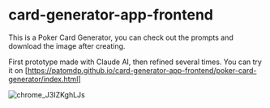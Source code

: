 # card-generator-app-frontend

This is a Poker Card Generator, you can check out the prompts and download the image after creating.

First prototype made with Claude AI, then refined several times.
You can try it on
[https://patomdp.github.io/card-generator-app-frontend/poker-card-generator/index.html]


![chrome_J3IZKghLJs](https://github.com/user-attachments/assets/c9c8763c-6ec3-489f-96ff-59de41c32a47)
